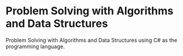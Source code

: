 # Problem Solving with Algorithms and Data Structures
Problem Solving with Algorithms and Data Structures using C# as the programming language.
